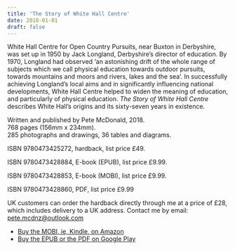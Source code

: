 ```yaml
---
title: 'The Story of White Hall Centre'
date: 2018-01-01
draft: false
---
```


White Hall Centre for Open Country Pursuits, near Buxton in Derbyshire, was set up in 1950 by Jack Longland, Derbyshire’s director of education. By 1970, Longland had observed ‘an astonishing drift of the whole range of subjects which we call physical education towards outdoor pursuits, towards mountains and moors and rivers, lakes and the sea’. In successfully achieving Longland’s local aims and in significantly influencing national developments, White Hall Centre helped to widen the meaning of education, and particularly of physical education. *The Story of White Hall Centre* describes White Hall’s origins and its sixty-seven years in existence.

Written and published by Pete McDonald, 2018.  
768 pages (156mm x 234mm).  
285 photographs and drawings, 36 tables and diagrams.

ISBN 9780473425272, hardback, list price £49.

ISBN 9780473428884, E-book (EPUB), list price £9.99.

ISBN 9780473428853, E-book (MOBI), list price £9.99.

ISBN 9780473428860, PDF, list price £9.99

UK customers can order the hardback directly through me at a price of £28, which includes delivery to a UK address. Contact me by email: pete.mcdnz@outlook.com

- [Buy the MOBI, ie, Kindle, on Amazon](https://www.amazon.co.uk/Story-White-Hall-Centre-Education-ebook/dp/B07BQM25Q7/ref=sr_1_1?ie=UTF8&qid=1546477740&sr=8-1&keywords=the+story+of+white+hall+centre)
- [Buy the EPUB or the PDF on Google Play](https://play.google.com/store/books/details?id=prBJDwAAQBAJ&rdid=book-prBJDwAAQBAJ&rdot=1&source=gbs_atb&pcampaignid=books_booksearch_atb)
